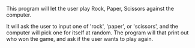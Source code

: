 This program will let the user play Rock, Paper, Scissors against the computer.
 
It will ask the user to input one of 'rock', 'paper', or 'scissors', and the computer will pick one for itself at random. The program will that print out who won the game, and ask if the user wants to play again.
